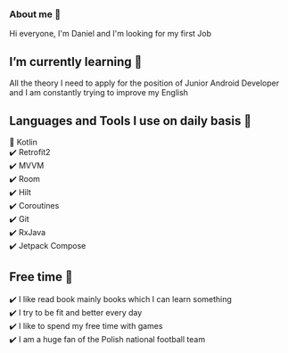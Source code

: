 ### About me 👋
Hi everyone, I'm Daniel and I'm looking for my first Job

## I’m currently learning	📝
All the theory I need to apply for the position of Junior Android Developer and I am constantly trying to improve my English 

## Languages and Tools I use on daily basis 🔧
💬 Kotlin <br>
✔️ Retrofit2 <br>
✔️ MVVM <br>
✔️ Room <br>
✔️ Hilt <br>
✔️ Coroutines <br>
✔️ Git <br>
✔️ RxJava <br>
✔️ Jetpack Compose <br>

## Free time 🎉
✔️ I like read book mainly books which I can learn something <br>
✔️ I try to be fit and better every day <br>
✔️ I like to spend my free time with games  <br>
✔️ I am a huge fan of the Polish national football team <br> 

<!--
**Kamidro6530/Kamidro6530** is a ✨ _special_ ✨ repository because its `README.md` (this file) appears on your GitHub profile.

Here are some ideas to get you started:

- 🔭 I’m currently working on ...
- 🌱 I’m currently learning ...
- 👯 I’m looking to collaborate on ...
- 🤔 I’m looking for help with ...
- 💬 Ask me about ...
- 📫 How to reach me: ...
- 😄 Pronouns: ...
- ⚡ Fun fact: ...
-->
